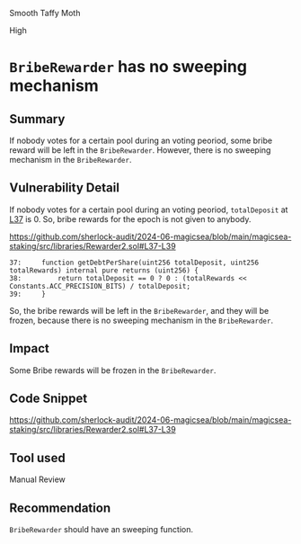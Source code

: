 Smooth Taffy Moth

High

# `BribeRewarder` has no sweeping mechanism

## Summary

If nobody votes for a certain pool during an voting peoriod, some bribe reward will be left in the `BribeRewarder`. However, there is no 
sweeping mechanism in the `BribeRewarder`.

## Vulnerability Detail

If nobody votes for a certain pool during an voting peoriod, `totalDeposit` at [L37](https://github.com/sherlock-audit/2024-06-magicsea/blob/main/magicsea-staking/src/libraries/Rewarder2.sol#L37-L39) is 0. So, bribe rewards for the epoch is not given to anybody.

https://github.com/sherlock-audit/2024-06-magicsea/blob/main/magicsea-staking/src/libraries/Rewarder2.sol#L37-L39
```solidity
37:     function getDebtPerShare(uint256 totalDeposit, uint256 totalRewards) internal pure returns (uint256) {
38:         return totalDeposit == 0 ? 0 : (totalRewards << Constants.ACC_PRECISION_BITS) / totalDeposit;
39:     }
```

So, the bribe rewards will be left in the `BribeRewarder`, and they will be frozen, because there is no sweeping mechanism in the `BribeRewarder`.

## Impact

Some Bribe rewards will be frozen in the `BribeRewarder`.

## Code Snippet

https://github.com/sherlock-audit/2024-06-magicsea/blob/main/magicsea-staking/src/libraries/Rewarder2.sol#L37-L39

## Tool used

Manual Review

## Recommendation

`BribeRewarder` should have an sweeping function.
